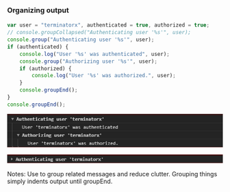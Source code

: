 ### Organizing output

```javascript
var user = "terminatorx", authenticated = true, authorized = true;
// console.groupCollapsed("Authenticating user '%s'", user);
console.group("Authenticating user '%s'", user);
if (authenticated) {
    console.log("User '%s' was authenticated", user);
    console.group("Authorizing user '%s'", user);
    if (authorized) {
        console.log("User '%s' was authorized.", user);
    }
    console.groupEnd();
}
console.groupEnd();
```

![Console group output](./images/output-groups.png "Group Output")

![Console group output](./images/output-groups-collapsed.png "Group Output Collapsed") <!-- .element class="fragment fade-in" data-fragment-index="2" -->

Notes:
Use to group related messages and reduce clutter.
Grouping things simply indents output until groupEnd.